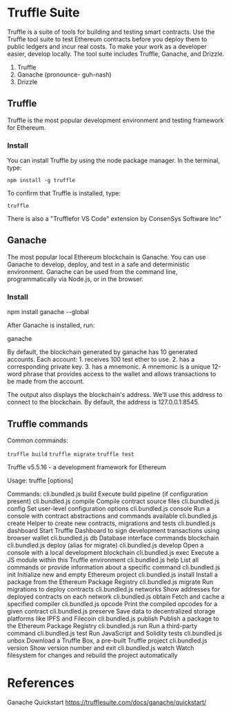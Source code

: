 # Truffle Suite

Truffle is a suite of tools for building and testing smart contracts.
Use the Truffle tool suite to test Ethereum contracts before you deploy them to public ledgers and incur real costs. 
To make your work as a developer easier, develop locally. 
The tool suite includes Truffle, Ganache, and Drizzle. 

1.  Truffle 
2.  Ganache (pronounce- guh-nash)
3.  Drizzle



## Truffle

Truffle is the most popular development environment and testing framework for Ethereum. 


### Install 

You can install Truffle by using the node package manager. In the terminal, type:

`npm install -g truffle`

To confirm that Truffle is installed, type:

`truffle`

There is also a "Trufflefor VS Code" extension by ConsenSys Software Inc"

## Ganache

The most popular local Ethereum blockchain is Ganache. 
You can use Ganache to develop, deploy, and test in a safe and deterministic environment. 
Ganache can be used from the command line, programmatically via Node.js, or in the browser.

### Install

npm install ganache --global

After Ganache is installed, run:

ganache


By default, the blockchain generated by ganache has 10 generated accounts. 
Each account:
    1.  receives 100 test ether to use. 
    2.  has a corresponding private key. 
    3.  has a mnemonic. A mnemonic is a unique 12-word phrase that provides access to the wallet and allows transactions to be made from the account.

The output also displays the blockchain's address. 
We'll use this address to connect to the blockchain. 
By default, the address is 127.0.0.1:8545.

## Truffle commands

Common commands:

`truffle build`
`truffle migrate`
`truffle test`

Truffle v5.5.16 - a development framework for Ethereum

Usage: truffle <command> [options]

Commands:
  cli.bundled.js build      Execute build pipeline (if configuration present)
  cli.bundled.js compile    Compile contract source files
  cli.bundled.js config     Set user-level configuration options
  cli.bundled.js console    Run a console with contract abstractions and
                            commands available
  cli.bundled.js create     Helper to create new contracts, migrations and tests
  cli.bundled.js dashboard  Start Truffle Dashboard to sign development
                            transactions using browser wallet
  cli.bundled.js db         Database interface commands
                            blockchain
  cli.bundled.js deploy     (alias for migrate)
  cli.bundled.js develop    Open a console with a local development blockchain
  cli.bundled.js exec       Execute a JS module within this Truffle environment
  cli.bundled.js help       List all commands or provide information about a
                            specific command
  cli.bundled.js init       Initialize new and empty Ethereum project
  cli.bundled.js install    Install a package from the Ethereum Package Registry
  cli.bundled.js migrate    Run migrations to deploy contracts
  cli.bundled.js networks   Show addresses for deployed contracts on each
                            network
  cli.bundled.js obtain     Fetch and cache a specified compiler
  cli.bundled.js opcode     Print the compiled opcodes for a given contract
  cli.bundled.js preserve   Save data to decentralized storage platforms like
                            IPFS and Filecoin
  cli.bundled.js publish    Publish a package to the Ethereum Package Registry
  cli.bundled.js run        Run a third-party command
  cli.bundled.js test       Run JavaScript and Solidity tests
  cli.bundled.js unbox      Download a Truffle Box, a pre-built Truffle project
  cli.bundled.js version    Show version number and exit
  cli.bundled.js watch      Watch filesystem for changes and rebuild the project
                            automatically


# References

Ganache Quickstart
https://trufflesuite.com/docs/ganache/quickstart/